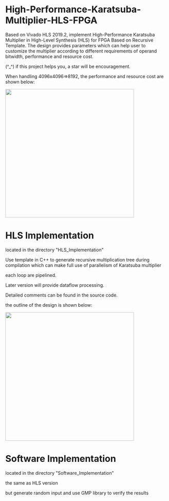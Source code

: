# High-Performance-Karatsuba-Multiplier-HLS-FPGA
Based on Vivado HLS 2019.2, implement High-Performance Karatsuba Multiplier in High-Level Synthesis (HLS) for FPGA Based on Recursive Template.
The design provides parameters which can help user to customize the multiplier according to different requirements of operand bitwidth, performance and resource cost.

(^\_^) if this project helps you, a star will be encouragement. 



When handling 4096x4096=>8192, the performance and resource cost are shown below:

<img src="https://github.com/zslwyuan/High-Performance-Karatsuba-Multiplier-HLS-FPGA/blob/master/image/report.png" width="400"> 




# HLS Implementation 

located in the directory "HLS_Implementation"

Use template in C++ to generate recursive multiplication tree during compilation
which can make full use of parallelism of Karatsuba multiplier

each loop are pipelined.

Later version will provide dataflow processing.

Detailed comments can be found in the source code.

the outline of the design is shown below:

<img src="https://github.com/zslwyuan/High-Performance-Karatsuba-Multiplier-HLS-FPGA/blob/master/image/design.png" width="400"> 

# Software Implementation 

located in the directory "Software_Implementation"

the same as HLS version 

but generate random input and use GMP library to verify the results